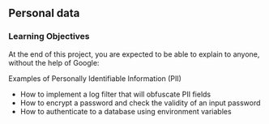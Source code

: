 ## Personal data

### Learning Objectives

At the end of this project, you are expected to be able to explain to anyone, without the help of Google:

Examples of Personally Identifiable Information (PII)
* How to implement a log filter that will obfuscate PII fields
* How to encrypt a password and check the validity of an input password
* How to authenticate to a database using environment variables
